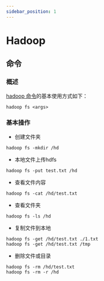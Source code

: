 ```yaml
---
sidebar_position: 1
---
```


# Hadoop

## 命令

### 概述

[hadoop 命令](https://hadoop.apache.org/docs/current/hadoop-project-dist/hadoop-common/FileSystemShell.html)的基本使用方式如下：

```shell
hadoop fs <args>
```

### 基本操作

- 创建文件夹
```shell
hadoop fs -mkdir /hd
```

- 本地文件上传hdfs
```shell
hadoop fs -put test.txt /hd
```

- 查看文件内容
```shell
hadoop fs -cat /hd/test.txt
```

- 查看文件夹
```shell
hadoop fs -ls /hd
```

- 复制文件到本地
```shell
hadoop fs -get /hd/test.txt ./1.txt
hadoop fs -get /hd/test.txt /tmp

```

- 删除文件或目录
```shell
hadoop fs -rm /hd/test.txt
hadoop fs -rm -r /hd
```
